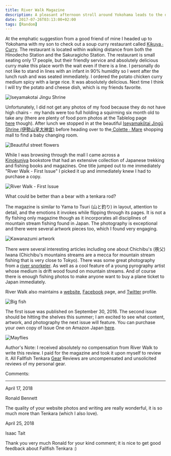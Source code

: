 ```yaml
---
title: River Walk Magazine
description: A pleasant afternoon stroll around Yokohama leads to the discovery of a new Japanese mountain fishing webzine called River Walk... 
date: 2017-07-26T03:13:00+02:00
tags: [Random]
---
```

<div class=“text-lg m-2”>
<p class="mb-2">At the emphatic suggestion from a good friend of mine I headed up to Yokohama with my son to check out a soup curry restaurant called <a href="https://www.google.co.jp/maps/place/KIKUYA%E3%83%BBCURRY/@35.4491728,139.6220584,16z/data=!4m12!1m6!3m5!1s0x60185c8a6564cbad:0xf73a4dd61507cb69!2sHinodecho+Station!8m2!3d35.445521!4d139.6266812!3m4!1s0x0:0x99caf2855e1fdaa8!8m2!3d35.4484609!4d139.6270104?hl=en" target="_blank" rel="noopener" class="text-red-500 hover:bg-red-500 hover:text-white">Kikuya ∙ Curry</a>. The restaurant is located within walking distance from both the Hinodecho Station and the Sakuragicho Station. The restaurant is small seating only 17 people, but their friendly service and absolutely delicious curry make this place worth the wait even if there is a line. I personally do not like to stand in lines with an infant in 90% humidity so I went after the lunch rush and was seated immediately. I ordered the potato chicken curry medium spicy with a large rice. It was absolutely delicious. Next time I think I will try the potato and cheese dish, which is my friends favorite.</p>

<img class="w-8/12 rounded-lg shadow-lg mx-auto" src="https://fallfish-tenkara-images.s3-us-west-1.amazonaws.com/FfT+-+River+Walk/River+Walk+Magazine-Yokohama-Japan-Iseyamako%CC%84tai+Jingu%CC%84+Shrine.jpg" alt="Iseyamakotai Jingu Shrine" />

<p class="mt-2 mb-12">Unfortunately, I did not get any photos of my food because they do not have high chairs -  my hands were too full holding a squirming six month old to take any (there are plenty of food porn photos at the Tablelog page <a href="https://tabelog.com/en/kanagawa/A1401/A140102/14004143/" target="_blank" rel="noopener" class="text-red-500 hover:bg-red-500 hover:text-white">here</a> though). After lunch we stopped in at the beautiful <a href="https://www.iseyama.jp" target="_blank" rel="noopener" class="text-red-500 hover:bg-red-500 hover:text-white">Iseyamakōtai Jingū Shrine (伊勢山皇大神宮)</a> before heading over to the<a href="https://colettemare-yokohama.com" target="_blank" rel="noopener" class="text-red-500 hover:bg-red-500 hover:text-white"> Colette ∙ Mare</a> shopping mall to find a baby changing room.</p>

<img class="w-8/12 rounded-lg shadow-lg mx-auto" src="https://fallfish-tenkara-images.s3-us-west-1.amazonaws.com/FfT+-+River+Walk/River+Walk+Magazine-Yokohama-Japan-Flowers.jpg" alt="Beautiful street flowers" />

<p class="mt-2 mb-12">While I was browsing through the mall I came across a <a href="https://colettemare-yokohama.com/shop/874" target="_blank" rel="noopener" class="text-red-500 hover:bg-red-500 hover:text-white">Kinokuniya</a> bookstore that had an extensive collection of Japanese trekking and fishing books and magazines. One title jumped out to me immediately "River Walk - First Issue" I picked it up and immediately knew I had to purchase a copy.</p>

<div class="w-8/12 mx-auto">
<img class="rounded-lg shadow-lg" src="https://fallfish-tenkara-images.s3-us-west-1.amazonaws.com/FfT+-+River+Walk/River+Walk+Magazine-Yokohama-Japan-cover.jpg" alt="River Walk - First Issue" />
<p class="italic text-center">What could be better than a bear with a tenkara rod?</p>
</div>

<p class="mt-2 mb-12">The magazine is similar to Yama to Tsuri (山と釣り) in layout, attention to detail, and the emotions it invokes while flipping through its pages. It is not a fly fishing only magazine though as it incorporates all disciplines of mountain stream fishing found in Japan. The photography is exceptional and there were several artwork pieces too, which I found very engaging.</p>

<img class="w-8/12 rounded-lg shadow-lg mx-auto" src="https://fallfish-tenkara-images.s3-us-west-1.amazonaws.com/FfT+-+River+Walk/River+Walk+Magazine-Yokohama-Japan-kawanazumi.jpg" alt="Kawanazumi artwork" />

<p class="mt-2 mb-12">There were several interesting articles including one about Chichibu's (秩父) Iwana (Chichibu's mountains streams are a mecca for mountain stream fishing that is very close to Tokyo). There was some great photography from a <a href="https://www.facebook.com/groups/420827871266964/permalink/1746457212037350/" target="_blank" rel="noopener" class="text-red-500 hover:bg-red-500 hover:text-white">river snorkeler</a>. As well as a cool feature of a young pyrography artist whose medium is drift wood found on mountain streams. And of course there is enough fishing photos to make anyone want to buy a plane ticket to Japan immediately.</p>

<p class="mt-2 mb-12">River Walk also maintains a <a href="https://river-walk.co.jp" target="_blank" rel="noopener" class="text-red-500 hover:bg-red-500 hover:text-white">website</a>, <a href="https://www.facebook.com/teru.wakabayashi.7" target="_blank" rel="noopener" class="text-red-500 hover:bg-red-500 hover:text-white">Facebook</a> page, and <a href="https://twitter.com/WakabayashiWalk?lang=ja" target="_blank" rel="noopener" class="text-red-500 hover:bg-red-500 hover:text-white">Twitter</a> profile.</p>

<img class="w-8/12 rounded-lg shadow-lg mx-auto" src="https://fallfish-tenkara-images.s3-us-west-1.amazonaws.com/FfT+-+River+Walk/River+Walk+Magazine-Yokohama-Japan-big+fish.jpg" alt="Big fish" />

<p class="mt-2 mb-12">The first issue was published on September 30, 2016. The second issue should be hitting the shelves this summer; I am excited to see what content, artwork, and photography the next issue will feature. You can purchase your own copy of Issue One on Amazon Japan <a href="https://www.amazon.co.jp/RIVER-WALK-First-Issue/dp/4990915909/ref=sr_1_1?s=books&amp;ie=UTF8&amp;qid=1501041702&amp;sr=1-1&amp;keywords=river+walk" target="_blank" rel="noopener" class="text-red-500 hover:bg-red-500 hover:text-white">here</a>.</p>
</p>

<img class="w-8/12 rounded-lg shadow-lg mx-auto" src="https://fallfish-tenkara-images.s3-us-west-1.amazonaws.com/FfT+-+River+Walk/River+Walk+Magazine-Yokohama-Japan-mayflies.jpg" alt="Mayflies" />

<p>Author's Note: I received absolutely no compensation from River Walk to write this review. I paid for the magazine and took it upon myself to review it. All Fallfish Tenkara <a href="https://www.fallfishtenkara.com/category/gear/" target="_blank" rel="noopener" class="text-red-500 hover:bg-red-500 hover:text-white">Gear</a> Reviews are uncompensated and unsolicited reviews of my personal gear.</p>

<p class="font-semibold">Comments:</p>
<hr>
<p class="text-sm font-mono text-gray-400 font-bold mt-2 ml-2">April 17, 2018</p>
<p class="text-sm font-mono text-gray-400 font-bold ml-4">Ronald Bennett</p>
<p class="text-sm font-mono text-gray-400 italic ml-4">The quality of your website photos and writing are really wonderful, it is so much more than Tenkara (which I also love).</p>

<p class="text-sm font-mono text-gray-400 font-bold mt-2 ml-6">April 25, 2018</p>
<p class="text-sm font-mono text-gray-400 font-bold ml-6">Isaac Tait</p>
<p class="text-sm font-mono text-gray-400 italic ml-8">Thank you very much Ronald for your kind comment; it is nice to get good feedback about Fallfish Tenkara :)</p>
</div>